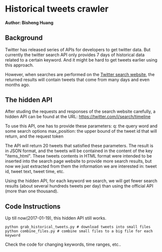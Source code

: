 # Historical tweets crawler

#### Author: Bisheng Huang


## Background
Twitter has released series of APIs for developers to get twitter data. But currently the twitter search API only provides 7 days of historical data related to a certain keyword. And it might be hard to get tweets earlier using this approach.

However, when searches are performed on the [Twitter search website](https://twitter.com/search-home), the returned results will contain tweets that come from many days and even months ago. 

## The hidden API
After studing the requests and responses of the search website carefully, a hidden API can be found at the URL: https://twitter.com/i/search/timeline

To use this API, one has to provide these parameters:
q: the query word and some search options
max_position: the upper bound of the tweet id that will return, and the request token

The API will return 20 tweets that satisfied these parameters. The result is in JSON format, and the tweets will be contained in the content of the key "items_html". These tweets contents in HTML format were intended to be inserted into the search page website to provide more search results, but now we just extracted from them the information we are interested in: tweet id, tweet text, tweet time, etc. 

Using the hidden API, for each keyword we search, we will get fewer search results (about several hundreds tweets per day) than using the official API (more than one thousand).

## Code Instructions

Up till now(2017-01-19), this hidden API still works.

```
python grab_historical_tweets.py # download tweets into small files
python combine_files.py # combine small files to a big file for each keyword
```

Check the code for changing keywords, time ranges, etc.. 
